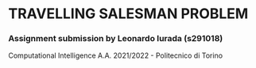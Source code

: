 # TRAVELLING SALESMAN PROBLEM

### Assignment submission by Leonardo Iurada (s291018)

Computational Intelligence A.A. 2021/2022 - Politecnico di Torino